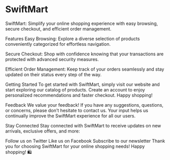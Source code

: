 # SwiftMart

SwiftMart: Simplify your online shopping experience with easy browsing, secure checkout, and efficient order management.

Features
Easy Browsing: Explore a diverse selection of products conveniently categorized for effortless navigation.

Secure Checkout: Shop with confidence knowing that your transactions are protected with advanced security measures.

Efficient Order Management: Keep track of your orders seamlessly and stay updated on their status every step of the way.

Getting Started
To get started with SwiftMart, simply visit our website and start exploring our catalog of products. Create an account to enjoy personalized recommendations and faster checkout. Happy shopping!

Feedback
We value your feedback! If you have any suggestions, questions, or concerns, please don't hesitate to contact us. Your input helps us continually improve the SwiftMart experience for all our users.

Stay Connected
Stay connected with SwiftMart to receive updates on new arrivals, exclusive offers, and more:

Follow us on Twitter
Like us on Facebook
Subscribe to our newsletter
Thank you for choosing SwiftMart for your online shopping needs! Happy shopping! 🛍️
